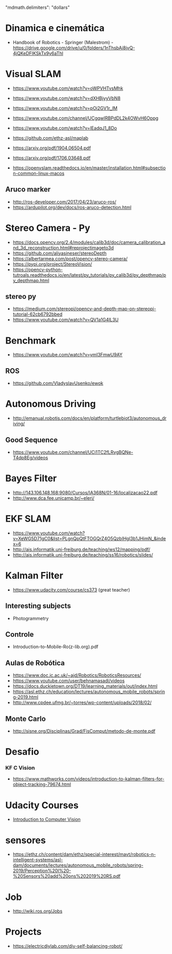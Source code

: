 "mdmath.delimiters": "dollars"

# Dinamica e cinemática
* Handbook of Robotics - Springer (Malestrom) - https://drive.google.com/drive/u/0/folders/1nThsbAi8jvQ-4jQKeDFIKSkTx9y6aThl

# Visual SLAM
* https://www.youtube.com/watch?v=oWPVHTvsMhk
* https://www.youtube.com/watch?v=dXHBjyyVbN8
* https://www.youtube.com/watch?v=pOi2GV1r_lM
* https://www.youtube.com/channel/UCgqwlRBPdDL2k4OWvH6Oppg
* https://www.youtube.com/watch?v=lEadqJ1_8Do
* https://github.com/ethz-asl/maplab
* https://arxiv.org/pdf/1904.06504.pdf
* https://arxiv.org/pdf/1706.03648.pdf

* https://openvslam.readthedocs.io/en/master/installation.html#subsection-common-linux-macos

## Aruco marker
* http://ros-developer.com/2017/04/23/aruco-ros/
* https://ardupilot.org/dev/docs/ros-aruco-detection.html

# Stereo Camera - Py
* https://docs.opencv.org/2.4/modules/calib3d/doc/camera_calibration_and_3d_reconstruction.html#reprojectimageto3d
* https://github.com/aliyasineser/stereoDepth
* https://albertarmea.com/post/opencv-stereo-camera/
* https://pypi.org/project/StereoVision/
* https://opencv-python-tutroals.readthedocs.io/en/latest/py_tutorials/py_calib3d/py_depthmap/py_depthmap.html

## stereo py
* https://medium.com/stereopi/opencv-and-depth-map-on-stereopi-tutorial-62cb6792bbed
* https://www.youtube.com/watch?v=QV1a1G4lL3U

# Benchmark
* https://www.youtube.com/watch?v=ymI3FmwU9AY
## ROS
* https://github.com/VladyslavUsenko/ewok

# Autonomous Driving
* http://emanual.robotis.com/docs/en/platform/turtlebiot3/autonomous_driving/

## Good Sequence
* https://www.youtube.com/channel/UCi1TC2fLRvgBQNe-T4dp8Eg/videos

# Bayes Filter
* http://143.106.148.168:9080/Cursos/IA368N/01-16/localizacao22.pdf
* http://www.dca.fee.unicamp.br/~eleri/

# EKF SLAM
* https://www.youtube.com/watch?v=XeWG5D71gC0&list=PLgnQpQtFTOGQrZ4O5QzbIHgl3b1JHimN_&index=6
* http://ais.informatik.uni-freiburg.de/teaching/ws12/mapping/pdf/
* http://ais.informatik.uni-freiburg.de/teaching/ss16/robotics/slides/

# Kalman Filter
* https://www.udacity.com/course/cs373 (great teacher)

## Interesting subjects
* Photogrammetry

## Controle
* Introduction-to-Mobile-Ro(z-lib.org).pdf

## Aulas de Robótica
* https://www.doc.ic.ac.uk/~ajd/Robotics/RoboticsResources/
* https://www.youtube.com/user/behnamasadi/videos
* https://docs.duckietown.org/DT19/learning_materials/out/index.html
* https://asl.ethz.ch/education/lectures/autonomous_mobile_robots/spring-2019.html
* http://www.cpdee.ufmg.br/~torres/wp-content/uploads/2018/02/

## Monte Carlo
* http://sisne.org/Disciplinas/Grad/FisComput/metodo-de-monte.pdf

# Desafio 
### KF C Vision
* https://www.mathworks.com/videos/introduction-to-kalman-filters-for-object-tracking-79674.html

# Udacity Courses
* [Introduction to Computer Vision](https://classroom.udacity.com/courses/ud810/lessons/3325568562/concepts/33096786050923)


# sensores
* https://ethz.ch/content/dam/ethz/special-interest/mavt/robotics-n-intelligent-systems/asl-dam/documents/lectures/autonomous_mobile_robots/spring-2019/Perception%20I%20-%20Sensors%20add%20ons%202019%20RS.pdf


# Job
* http://wiki.ros.org/Jobs

# Projects
* https://electricdiylab.com/diy-self-balancing-robot/